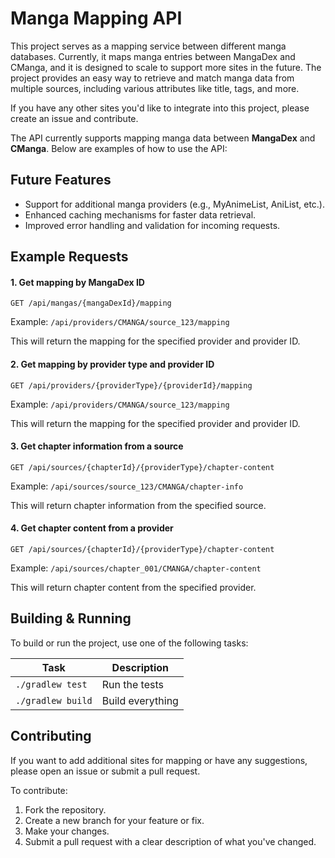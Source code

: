 # Manga Mapping API

This project serves as a mapping service between different manga databases. Currently, it maps manga entries between MangaDex and CManga, and it is designed to scale to support more sites in the future. The project provides an easy way to retrieve and match manga data from multiple sources, including various attributes like title, tags, and more.

If you have any other sites you'd like to integrate into this project, please create an issue and contribute.

The API currently supports mapping manga data between **MangaDex** and **CManga**. Below are examples of how to use the API:

## Future Features
* Support for additional manga providers (e.g., MyAnimeList, AniList, etc.).
* Enhanced caching mechanisms for faster data retrieval.
* Improved error handling and validation for incoming requests.

## Example Requests

#### 1. **Get mapping by MangaDex ID**
```http
GET /api/mangas/{mangaDexId}/mapping
```
Example: `/api/providers/CMANGA/source_123/mapping`

This will return the mapping for the specified provider and provider ID.
#### 2. **Get mapping by provider type and provider ID**
```http
GET /api/providers/{providerType}/{providerId}/mapping
```
Example: `/api/providers/CMANGA/source_123/mapping`

This will return the mapping for the specified provider and provider ID.
#### 3. **Get chapter information from a source**
```http
GET /api/sources/{chapterId}/{providerType}/chapter-content
```
Example: `/api/sources/source_123/CMANGA/chapter-info`

This will return chapter information from the specified source.
#### 4. **Get chapter content from a provider**
```http
GET /api/sources/{chapterId}/{providerType}/chapter-content
```
Example: `/api/sources/chapter_001/CMANGA/chapter-content`

This will return chapter content from the specified provider.

## Building & Running

To build or run the project, use one of the following tasks:

| Task                          | Description                                                          |
|-------------------------------|----------------------------------------------------------------------|
| `./gradlew test`              | Run the tests                                                        |
| `./gradlew build`             | Build everything                                                     |


## Contributing
If you want to add additional sites for mapping or have any suggestions, please open an issue or submit a pull request.

To contribute:

1. Fork the repository.
2. Create a new branch for your feature or fix.
3. Make your changes.
4. Submit a pull request with a clear description of what you've changed.